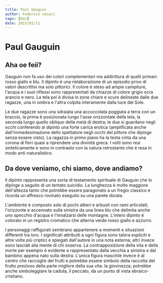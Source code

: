 ```yaml
---
title: Paul Gauguin
author: Federico cesari
tags: [Doc]
date: 2023/01/11
---
```

# Paul Gauguin
## Aha oe feii?
Gauguin non fa uso dei colori complementari ma addirittura di quelli primari: rosso giallo e blu. Il dipinto è una rielaborazione di un episodio privo di valori descrittivi ma solo pittorici. Il colore è steso ad ampie campiture, l'acqua e i suoi riflessi sono rappresentati da chiazze di colore grigio ocra arancio e nero. La tela poi è divisa in zone chiare e scure delineate dalle due ragazze, una in ombra e l'altra colpita interamente dalla luce del Sole.

Le due ragazze sono una sdraiata una accoccolata poggiata a terra con un braccio, la prima è posizionata lungo l'asse orizzontale della tela, la seconda lungo quello obliquo della metà di destra; le due si guardano negli occhi conferendo al dipinto una forte carica erotica (amplificata anche dall'immedesimazione dello spettatore negli occhi del pittore che dipinge senza essere visto). La ragazza in primo piano ha la testa cinta da una corona di fiori quasi a riprendere una divinità greca. I volti sono resi sinteticamente e sono in contrasto con la natura retrostante che è resa in modo anti-naturalistico.

## Da dove veniamo, chi siamo, dove andiamo?
Il dipinto rappresenta una sorta di testamento spirituale di Gauguin che lo dipinge a seguito di un tentato suicidio. La lunghezza è molto maggiore dell'altezza tanto che potrebbe essere paragonato a un fregio classico e ricorda un affresco rovinato eseguito su una parete dorata.

L'ambiente è composto solo di pochi alberi e arbusti con rami articolati; l'orizzonte e accennato sulla sinistra da una linea blu che delimita anche uno specchio d'acqua e l'innalzarsi delle montagne. L'intero dipinto è colorato in un registro cromatico che alterna verde rosso giallo e azzurro.

I personaggi raffigurati sembrano appartenere a momenti e situazioni differenti tra loro. I significati attribuiti a ogni figura sono talora espliciti e altre volte più criptici e spiegati dall'autore in una nota esterna; altri invece sono lasciati alla mente di chi osserva. La contrapposizione della vita e della morte per esempio è evidente e rappresentato dalla vecchia a sinistra e dal bambino appena nato sulla destra. L'unica figura maschile invece è al centro che raccoglie dei frutti e potrebbe essere simbolo della raccolta del frutto prezioso della parte migliore della sua vita: la giovinezza; potrebbe anche simboleggiare la caduta, il peccato, da un punto di vista ebraico-cristiano.